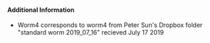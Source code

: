 #### Additional Information
- Worm4 corresponds to worm4 from Peter Sun's Dropbox folder "standard worm 2019_07_16" recieved July 17 2019
